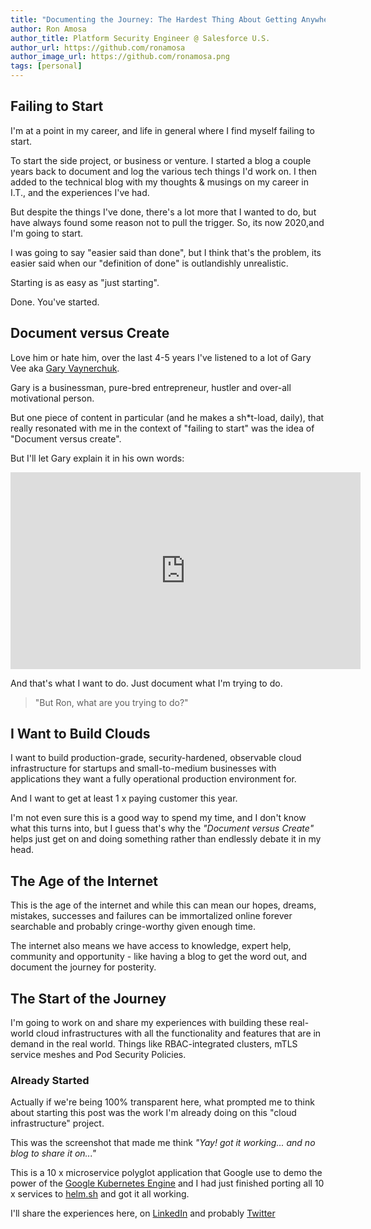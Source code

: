 ```yaml
---
title: "Documenting the Journey: The Hardest Thing About Getting Anywhere, Is Starting Somewhere."
author: Ron Amosa
author_title: Platform Security Engineer @ Salesforce U.S.
author_url: https://github.com/ronamosa
author_image_url: https://github.com/ronamosa.png
tags: [personal]
---
```


## Failing to Start

I'm at a point in my career, and life in general where I find myself failing to start.

To start the side project, or business or venture. I started a blog a couple years back to document and log the various tech things I'd work on. I then added to the technical blog with my thoughts & musings on my career in I.T., and the experiences I've had.

But despite the things I've done, there's a lot more that I wanted to do, but have always found some reason not to pull the trigger. So, its now 2020,and I'm going to start.

<!--truncate-->

I was going to say "easier said than done", but I think that's the problem, its easier said when our "definition of done" is outlandishly unrealistic.

Starting is as easy as "just starting".

Done. You've started.

## Document versus Create

Love him or hate him, over the last 4-5 years I've listened to a lot of Gary Vee aka [Gary Vaynerchuk](https://www.garyvaynerchuk.com/).

Gary is a businessman, pure-bred entrepreneur, hustler and over-all motivational person.

But one piece of content in particular (and he makes a sh*t-load, daily), that really resonated with me in the context of "failing to start" was the idea of "Document versus create".

But I'll let Gary explain it in his own words:

<!-- markdownlint-disable MD033 -->
<iframe width="560" height="315" src="https://www.youtube-nocookie.com/embed/RVKofRN1dyI?controls=0" frameBorder="0" allow="accelerometer; autoplay; encrypted-media; gyroscope; picture-in-picture" allowFullScreen></iframe>
<!-- markdownlint-enable MD033 -->

And that's what I want to do. Just document what I'm trying to do.

> "But Ron, what are you trying to do?"

## I Want to Build Clouds

I want to build production-grade, security-hardened, observable cloud infrastructure for startups and small-to-medium businesses with applications they want a fully operational production environment for.

And I want to get at least 1 x paying customer this year.

I'm not even sure this is a good way to spend my time, and I don't know what this turns into, but I guess that's why the _"Document versus Create"_ helps just get on and doing something rather than endlessly debate it in my head.

## The Age of the Internet

This is the age of the internet and while this can mean our hopes, dreams, mistakes, successes and failures can be immortalized online forever searchable and probably cringe-worthy given enough time.

The internet also means we have access to knowledge, expert help, community and opportunity - like having a blog to get the word out, and document the journey for posterity.

## The Start of the Journey

I'm going to work on and share my experiences with building these real-world cloud infrastructures with all the functionality and features that are in demand in the real world. Things like RBAC-integrated clusters, mTLS service meshes and Pod Security Policies.

### Already Started

Actually if we're being 100% transparent here, what prompted me to think about starting this post was the work I'm already doing on this "cloud infrastructure" project.

This was the screenshot that made me think _"Yay! got it working... and no blog to share it on..."_

This is a 10 x microservice polyglot application that Google use to demo the power of the [Google Kubernetes Engine](https://cloud.google.com/kubernetes-engine/) and I had just finished porting all 10 x services to [helm.sh](https://helm.sh/) and got it all working.

I'll share the experiences here, on [LinkedIn](https://www.linkedin.com/in/ron-amosa/) and probably [Twitter](https://twitter.com/iamronamo)
